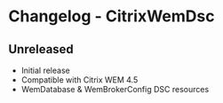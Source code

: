 # Changelog - CitrixWemDsc #

## Unreleased
- Initial release
- Compatible with Citrix WEM 4.5
- WemDatabase & WemBrokerConfig DSC resources
